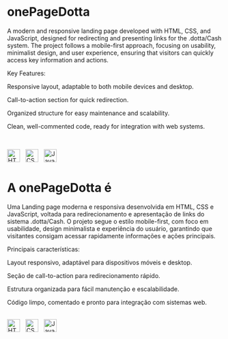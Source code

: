 # onePageDotta

A modern and responsive landing page developed with HTML, CSS, and JavaScript, designed for redirecting and presenting links for the .dotta/Cash system. The project follows a mobile-first approach, focusing on usability, minimalist design, and user experience, ensuring that visitors can quickly access key information and actions.

Key Features:

Responsive layout, adaptable to both mobile devices and desktop.

Call-to-action section for quick redirection.

Organized structure for easy maintenance and scalability.

Clean, well-commented code, ready for integration with web systems.

<br>


<img 
    align="left" 
    alt="HTML"
    title="HTML" 
    width="30px" 
    style="padding-right: 10px;" 
    src="https://cdn.jsdelivr.net/gh/devicons/devicon@latest/icons/html5/html5-original.svg" 
/>
<img 
    align="left" 
    alt="CSS" 
    title="CSS"
    width="30px" 
    style="padding-right: 10px;" 
    src="https://cdn.jsdelivr.net/gh/devicons/devicon@latest/icons/css3/css3-original.svg" 
/>
<img 
    align="left" 
    alt="JavaScript" 
    title="JavaScript"
    width="30px" 
    style="padding-right: 10px;" 
    src="https://cdn.jsdelivr.net/gh/devicons/devicon@latest/icons/javascript/javascript-original.svg" 
/>
<br>
<br>
# A onePageDotta é

Uma Landing page moderna e responsiva desenvolvida em HTML, CSS e JavaScript, voltada para redirecionamento e apresentação de links do sistema .dotta/Cash. O projeto segue o estilo mobile-first, com foco em usabilidade, design minimalista e experiência do usuário, garantindo que visitantes consigam acessar rapidamente informações e ações principais.

Principais características:

Layout responsivo, adaptável para dispositivos móveis e desktop.

Seção de call-to-action para redirecionamento rápido.

Estrutura organizada para fácil manutenção e escalabilidade.

Código limpo, comentado e pronto para integração com sistemas web.
<br>
<br>

<img 
    align="left" 
    alt="HTML"
    title="HTML" 
    width="30px" 
    style="padding-right: 10px;" 
    src="https://cdn.jsdelivr.net/gh/devicons/devicon@latest/icons/html5/html5-original.svg" 
/>
<img 
    align="left" 
    alt="CSS" 
    title="CSS"
    width="30px" 
    style="padding-right: 10px;" 
    src="https://cdn.jsdelivr.net/gh/devicons/devicon@latest/icons/css3/css3-original.svg" 
/>
<img 
    align="left" 
    alt="JavaScript" 
    title="JavaScript"
    width="30px" 
    style="padding-right: 10px;" 
    src="https://cdn.jsdelivr.net/gh/devicons/devicon@latest/icons/javascript/javascript-original.svg" 
/>
